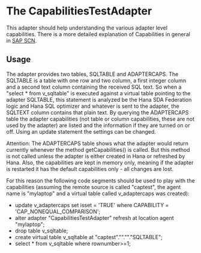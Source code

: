# The CapabilitiesTestAdapter

This adapter should help understanding the various adapter level capabilities. 
There is a more detailed explanation of Capabilities in general in [SAP SCN](http://scn.sap.com/community/developer-center/hana/blog/2015/09/16/hana-adapter-sdk--adapter-capabilities).

## Usage

The adapter provides two tables, SQLTABLE and ADAPTERCAPS. The SQLTABLE is a table with one row and two column, a first integer column and a second text column containing the received SQL text. So when a "select * from v_sqltable" is executed against a virtual table pointing to the adapter SQLTABLE, this statement is analyzed be the Hana SDA Federation logic and Hana SQL optimizer and whatever is sent to the adapter, the SQLTEXT column contains that plain text.
By querying the ADAPTERCAPS table the adapter capabilities (not table or column capabilities, these are not used by the adapter) are listed and the information if they are turned on or off. Using an update statement the settings can be changed.

Attention: The ADAPTERCAPS table shows what the adapter would return currently whenever the method getCapabilities() is called. But this method is not called unless the adapter is either created in Hana or refreshed by Hana. Also, the capabilities are kept in memory only, meaning if the adapter is restarted it has the default capabilities only - all changes are lost.

For this reason the following code segments should be used to play with the capabilities (assuming the remote source is called "captest", the agent name is "mylaptop" and a virtual table called v_adaptercaps was created):
* update v_adaptercaps set isset = 'TRUE' where CAPABILITY = 'CAP_NONEQUAL_COMPARISON';
* alter adapter "CapabilitiesTestAdapter" refresh at location agent "mylaptop";
* drop table v_sqltable;
* create virtual table v_sqltable at "captest"."<NULL>"."<NULL>"."SQLTABLE";
* select * from v_sqltable where rownumber>=1;



